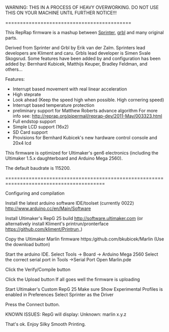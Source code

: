 WARNING: THIS IN A PROCESS OF HEAVY OVERWORKING.
DO NOT USE THIS ON YOUR MACHINE UNTIL FURTHER NOTICE!!!

===========================================

This RepRap firmware is a mashup between <a href="https://github.com/kliment/Sprinter">Sprinter</a>, <a href="https://github.com/simen/grbl/tree">grbl</a> and many original parts.

Derived from Sprinter and Grbl by Erik van der Zalm.
Sprinters lead developers are Kliment and caru.
Grbls lead developer is Simen Svale Skogsrud.
Some features have been added by and configuration has been added by:
Bernhard Kubicek, Matthijs Keuper, Bradley Feldman, and others...


Features:
 - Interrupt based movement with real linear acceleration
 - High steprate
 - Look ahead (Keep the speed high when possible. High cornering speed)
 - Interrupt based temperature protection
 - preliminary support for Matthew Roberts advance algorithm 
   For more info see: http://reprap.org/pipermail/reprap-dev/2011-May/003323.html
 - Full endstop support
 - Simple LCD support (16x2)
 - SD Card support
 - Provisions for Bernhard Kubicek's new hardware control console and 20x4 lcd

This firmware is optimized for Ultimaker's gen6 electronics (including the Ultimaker 1.5.x daughterboard and Arduino Mega 2560).

The default baudrate is 115200. 


========================================================================================

Configuring and compilation


Install the latest arduino software IDE/toolset (currently 0022)
   http://www.arduino.cc/en/Main/Software

Install Ultimaker's RepG 25 build
    http://software.ultimaker.com
(or alternatively install Kliment's printrun/pronterface  https://github.com/kliment/Printrun_)

Copy the Ultimaker Marlin firmware
   https:/github.com/bkubicek/Marlin
   (Use the download button)

Start the arduino IDE.
Select Tools -> Board -> Arduino Mega 2560 
Select the correct serial port in Tools ->Serial Port
Open Marlin.pde

Click the Verify/Compile button

Click the Upload button
If all goes well the firmware is uploading

Start Ultimaker's Custom RepG 25
Make sure Show Experimental Profiles is enabled in Preferences
Select Sprinter as the Driver

Press the Connect button.

KNOWN ISSUES: RepG will display:  Unknown: marlin x.y.z

That's ok.  Enjoy Silky Smooth Printing.



